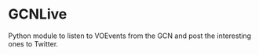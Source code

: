 # GCNLive

Python module to listen to VOEvents from the GCN and post the interesting ones to Twitter.
